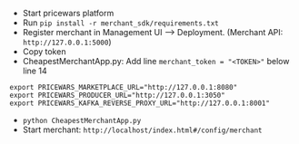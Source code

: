 * Start pricewars platform
* Run `pip install -r merchant_sdk/requirements.txt`
* Register merchant in Management UI --> Deployment. (Merchant API: `http://127.0.0.1:5000`)
* Copy token
* CheapestMerchantApp.py: Add line `merchant_token = "<TOKEN>"` below line 14

```
export PRICEWARS_MARKETPLACE_URL="http://127.0.0.1:8080"
export PRICEWARS_PRODUCER_URL="http://127.0.0.1:3050"
export PRICEWARS_KAFKA_REVERSE_PROXY_URL="http://127.0.0.1:8001"
```

* `python CheapestMerchantApp.py`
* Start merchant: `http://localhost/index.html#/config/merchant`
